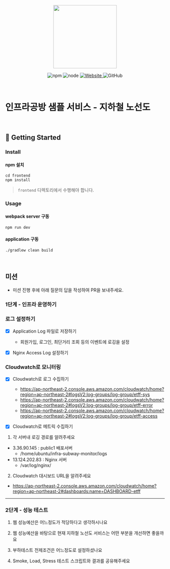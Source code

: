 <p align="center">
    <img width="200px;" src="https://raw.githubusercontent.com/woowacourse/atdd-subway-admin-frontend/master/images/main_logo.png"/>
</p>
<p align="center">
  <img alt="npm" src="https://img.shields.io/badge/npm-%3E%3D%205.5.0-blue">
  <img alt="node" src="https://img.shields.io/badge/node-%3E%3D%209.3.0-blue">
  <a href="https://edu.nextstep.camp/c/R89PYi5H" alt="nextstep atdd">
    <img alt="Website" src="https://img.shields.io/website?url=https%3A%2F%2Fedu.nextstep.camp%2Fc%2FR89PYi5H">
  </a>
  <img alt="GitHub" src="https://img.shields.io/github/license/next-step/atdd-subway-service">
</p>

<br>

# 인프라공방 샘플 서비스 - 지하철 노선도

<br>

## 🚀 Getting Started

### Install
#### npm 설치
```
cd frontend
npm install
```
> `frontend` 디렉토리에서 수행해야 합니다.

### Usage
#### webpack server 구동
```
npm run dev
```
#### application 구동
```
./gradlew clean build
```

<br>

## 미션

* 미션 진행 후에 아래 질문의 답을 작성하여 PR을 보내주세요.

### 1단계 - 인프라 운영하기

### 로그 설정하기

- [X] Application Log 파일로 저장하기
  - 회원가입, 로그인, 최단거리 조회 등의 이벤트에 로깅을 설정
- [X] Nginx Access Log 설정하기


### Cloudwatch로 모니터링

- [X] Cloudwatch로 로그 수집하기
  - https://ap-northeast-2.console.aws.amazon.com/cloudwatch/home?region=ap-northeast-2#logsV2:log-groups/log-group/etff-sys
  - https://ap-northeast-2.console.aws.amazon.com/cloudwatch/home?region=ap-northeast-2#logsV2:log-groups/log-group/etff-error
  - https://ap-northeast-2.console.aws.amazon.com/cloudwatch/home?region=ap-northeast-2#logsV2:log-groups/log-group/etff-access

- [X] Cloudwatch로 메트릭 수집하기

1. 각 서버내 로깅 경로를 알려주세요

- 3.36.90.145 : public1 배포서버
  - /home/ubuntu/infra-subway-monitor/logs
- 13.124.202.83 : Nginx 서버
  - /var/log/nginx/

2. Cloudwatch 대시보드 URL을 알려주세요

- https://ap-northeast-2.console.aws.amazon.com/cloudwatch/home?region=ap-northeast-2#dashboards:name=DASHBOARD-etff

---

### 2단계 - 성능 테스트
1. 웹 성능예산은 어느정도가 적당하다고 생각하시나요

2. 웹 성능예산을 바탕으로 현재 지하철 노선도 서비스는 어떤 부분을 개선하면 좋을까요

3. 부하테스트 전제조건은 어느정도로 설정하셨나요

4. Smoke, Load, Stress 테스트 스크립트와 결과를 공유해주세요

